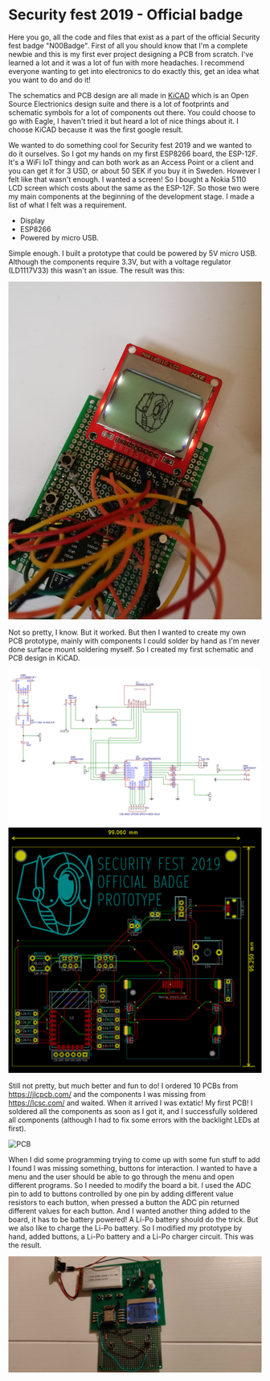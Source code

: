 # Security fest 2019 - Official badge
Here you go, all the code and files that exist as a part of the official Security fest badge "N00Badge". First of all you should know that I'm a complete newbie and this is my first ever project designing a PCB from scratch. I've learned a lot and it was a lot of fun with more headaches. I recommend everyone wanting to get into electronics to do exactly this, get an idea what you want to do and do it!

The schematics and PCB design are all made in [KiCAD](http://kicad-pcb.org/) which is an Open Source Electrionics design suite and there is a lot of footprints and schematic symbols for a lot of components out there. You could choose to go with Eagle, I haven't tried it but heard a lot of nice things about it. I choose KiCAD because it was the first google result.

We wanted to do something cool for Security fest 2019 and we wanted to do it ourselves. So I got my hands on my first ESP8266 board, the ESP-12F. It's a WiFi IoT thingy and can both work as an Access Point or a client and you can get it for 3 USD, or about 50 SEK if you buy it in Sweden. However I felt like that wasn't enough. I wanted a screen! So I bought a Nokia 5110 LCD screen which costs about the same as the ESP-12F. So those two were my main components at the beginning of the development stage. I made a list of what I felt was a requirement.

  * Display
  * ESP8266
  * Powered by micro USB. 

Simple enough. I built a prototype that could be powered by 5V micro USB. Although the components require 3.3V, but with a voltage regulator (LD1117V33) this wasn't an issue. The result was this:

![First Prototype](https://github.com/bewniac/securityfest-badge-2019/blob/master/First_prototype.jpg)

Not so pretty, I know. But it worked. But then I wanted to create my own PCB prototype, mainly with components I could solder by hand as I'm never done surface mount soldering myself. So I created my first schematic and PCB design in KiCAD. 

![Schematic prototype](https://github.com/bewniac/securityfest-badge-2019/blob/master/Prototype1_schematic.png)
![PCB Prototype](https://github.com/bewniac/securityfest-badge-2019/blob/master/PCB_Prototype1.png)

Still not pretty, but much better and fun to do! I ordered 10 PCBs from https://jlcpcb.com/ and the components I was missing from https://lcsc.com/ and waited. When it arrived I was extatic! My first PCB! I soldered all the components as soon as I got it, and I successfully soldered all components (although I had to fix some errors with the backlight LEDs at first). 

![PCB](https://github.com/bewniac/securityfest-badge-2019/blob/master/Prototype_PCB2.jpg)

When I did some programming trying to come up with some fun stuff to add I found I was missing something, buttons for interaction. I wanted to have a menu and the user should be able to go through the menu and open different programs. So I needed to modify the board a bit. I used the ADC pin to add to buttons controlled by one pin by adding different value resistors to each button, when pressed a button the ADC pin returned different values for each button. And I wanted another thing added to the board, it has to be battery powered! A Li-Po battery should do the trick. But we also like to charge the Li-Po battery. So I modified my prototype by hand, added buttons, a Li-Po battery and a Li-Po charger circuit. This was the result.

![PCB_MOD](https://github.com/bewniac/securityfest-badge-2019/blob/master/Prototype_PCB_mod.jpg)
